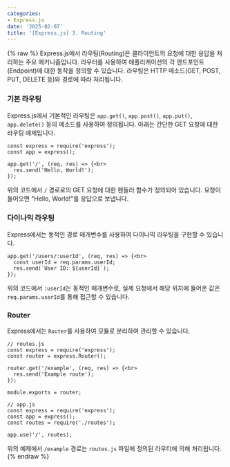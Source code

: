 ```yaml
---
categories:
- Express.js
date: '2025-02-07'
title: '[Express.js] 3. Routing'
---
```


{% raw %}
Express.js에서 라우팅(Routing)은 클라이언트의 요청에 대한 응답을 처리하는 주요 메커니즘입니다. 라우터를 사용하여 애플리케이션의 각 엔드포인트(Endpoint)에 대한 동작을 정의할 수 있습니다. 라우팅은 HTTP 메소드(GET, POST, PUT, DELETE 등)와 경로에 따라 처리됩니다.

### 기본 라우팅
Express.js에서 기본적인 라우팅은 `app.get()`, `app.post()`, `app.put()`, `app.delete()` 등의 메소드를 사용하여 정의됩니다. 아래는 간단한 GET 요청에 대한 라우팅 예제입니다.

```
const express = require('express');
const app = express();

app.get('/', (req, res) => {<br>
  res.send('Hello, World!');
});
```

위의 코드에서 `/` 경로로의 GET 요청에 대한 핸들러 함수가 정의되어 있습니다. 요청이 들어오면 "Hello, World!"를 응답으로 보냅니다.

### 다이나믹 라우팅
Express에서는 동적인 경로 매개변수를 사용하여 다이나믹 라우팅을 구현할 수 있습니다.

```
app.get('/users/:userId', (req, res) => {<br>
  const userId = req.params.userId;
  res.send(`User ID: ${userId}`);
});
```

위의 코드에서 `:userId`는 동적인 매개변수로, 실제 요청에서 해당 위치에 들어온 값은 `req.params.userId`를 통해 접근할 수 있습니다.

### Router
Express에서는 `Router`를 사용하여 모듈로 분리하여 관리할 수 있습니다.

```
// routes.js
const express = require('express');
const router = express.Router();

router.get('/example', (req, res) => {<br>
  res.send('Example route');
});

module.exports = router;

// app.js
const express = require('express');
const app = express();
const routes = require('./routes');

app.use('/', routes);
```

위의 예제에서 `/example` 경로는 `routes.js` 파일에 정의된 라우터에 의해 처리됩니다.
{% endraw %}